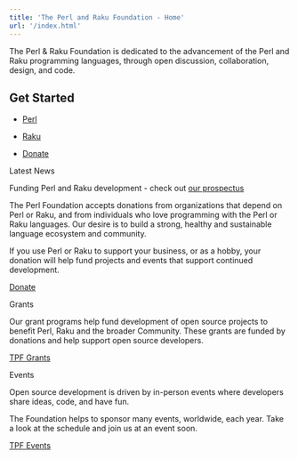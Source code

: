 ```yaml
---
title: 'The Perl and Raku Foundation - Home'
url: '/index.html'
---
```


The Perl & Raku Foundation is dedicated to the
advancement of the Perl and Raku programming languages,
through open discussion, collaboration, design, and code.

## Get Started

- [Perl](https://perl.org/get.html)
- [Raku](https://www.raku.org/)

- [Donate](https://www.z2systems.com/np/clients/perlfoundation/donation.jsp)

Latest News

Funding Perl and Raku development - check out [our prospectus](https://drive.google.com/file/d/1pQJfIW0u-4gKw1o-f18GyyPdT3YlwrUv/view)

The Perl Foundation accepts donations from organizations
that depend on Perl or Raku, and from individuals who love
programming with the Perl or Raku languages. Our desire
is to build a strong, healthy and sustainable language
ecosystem and community.

If you use Perl or Raku
to support your business, or as a hobby, your donation will
help fund projects and events that support continued
development.

[Donate](donate.html)

Grants

Our grant programs help fund development of open source
projects to benefit Perl, Raku and the broader Community.
These grants are funded by donations and help support open
source developers.

[TPF Grants](grants.html)

Events

Open source development is driven by in-person events where
developers share ideas, code, and have fun.

The
Foundation helps to sponsor many events, worldwide, each
year. Take a look at the schedule and join us at an event
soon.

[TPF Events](index.html)
